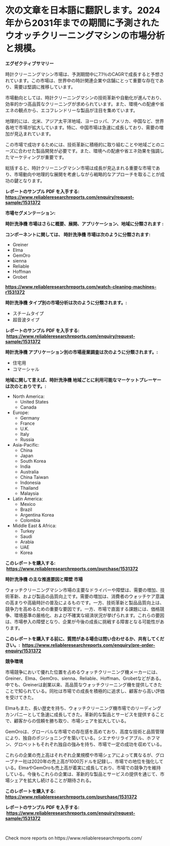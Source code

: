 <p><h1>次の文章を日本語に翻訳します。2024年から2031年までの期間に予測されたウオッチクリーニングマシンの市場分析と規模。</h1></p><p><strong>エグゼクティブサマリー</strong></p>
<p><p>時計クリーニングマシン市場は、予測期間中に7.1％のCAGRで成長すると予想されています。この市場は、世界中の時計関連企業や店舗にとって重要な存在であり、需要は堅調に推移しています。</p><p>市場動向としては、時計クリーニングマシンの技術革新や自動化が進んでおり、効率的かつ高品質なクリーニングが求められています。また、環境への配慮や省エネの観点から、エコフレンドリーな製品が注目を集めています。</p><p>地理的には、北米、アジア太平洋地域、ヨーロッパ、アメリカ、中国など、世界各地で市場が拡大しています。特に、中国市場は急速に成長しており、需要の増加が見込まれています。</p><p>この市場で成功するためには、技術革新に積極的に取り組むことや地域ごとのニーズに合わせた製品開発が必要です。また、環境への配慮や省エネ効果を強調したマーケティングが重要です。</p><p>総括すると、時計クリーニングマシン市場は成長が見込まれる重要な市場であり、市場動向や地理的な展開を考慮しながら戦略的なアプローチを取ることが成功の鍵となります。</p></p>
<p><strong>レポートのサンプル PDF を入手する: <a href="https://www.reliableresearchreports.com/enquiry/request-sample/1531372">https://www.reliableresearchreports.com/enquiry/request-sample/1531372</a></strong></p>
<p><strong>市場セグメンテーション:</strong></p>
<p><strong> 時計洗浄機 市場はさらに概要、展開、アプリケーション、地域に分類されます :</strong></p>
<p><strong>コンポーネントに関しては、 時計洗浄機 市場は次のように分類されます: &nbsp;</strong></p>
<p><ul><li>Greiner</li><li>Elma</li><li>GemOro</li><li>sienna</li><li>Reliable</li><li>Hoffman</li><li>Grobet</li></ul></p>
<p><strong><a href="https://www.reliableresearchreports.com/watch-cleaning-machines-r1531372">https://www.reliableresearchreports.com/watch-cleaning-machines-r1531372</a></strong></p>
<p><strong> 時計洗浄機 タイプ別の市場分析は次のように分類されます。:</strong></p>
<p><ul><li>スチームタイプ</li><li>超音波タイプ</li></ul></p>
<p><strong>レポートのサンプル PDF を入手する: &nbsp;<a href="https://www.reliableresearchreports.com/enquiry/request-sample/1531372">https://www.reliableresearchreports.com/enquiry/request-sample/1531372</a></strong></p>
<p><strong> 時計洗浄機 アプリケーション別の市場産業調査は次のように分類されます。:</strong></p>
<p><ul><li>住宅用</li><li>コマーシャル</li></ul></p>
<p><strong>地域に関して言えば、時計洗浄機 地域ごとに利用可能なマーケットプレーヤーは次のとおりです。:</strong></p>
<p><ul>
    <li>
        North America:
        <ul>
            <li>United States</li>
            <li>Canada</li>
        </ul>
    </li>
    <li>
        Europe:
        <ul>
            <li>Germany</li>
            <li>France</li>
            <li>U.K.</li>
            <li>Italy</li>
            <li>Russia</li>
        </ul>
    </li>
    <li>
        Asia-Pacific:
        <ul>
            <li>China</li>
            <li>Japan</li>
            <li>South Korea</li>
            <li>India</li>
            <li>Australia</li>
            <li>China Taiwan</li>
            <li>Indonesia</li>
            <li>Thailand</li>
            <li>Malaysia</li>
        </ul>
    </li>
    <li>
        Latin America:
        <ul>
            <li>Mexico</li>
            <li>Brazil</li>
            <li>Argentina Korea</li>
            <li>Colombia</li>
        </ul>
    </li>
    <li>
        Middle East & Africa:
        <ul>
            <li>Turkey</li>
            <li>Saudi</li>
            <li>Arabia</li>
            <li>UAE</li>
            <li>Korea</li>
        </ul>
    </li>
    </ul></p>
<p><strong>このレポートを購入する: &nbsp;<a href="https://www.reliableresearchreports.com/purchase/1531372">https://www.reliableresearchreports.com/purchase/1531372</a></strong></p>
<p><strong>時計洗浄機 の主な推進要因と障壁 市場</strong></p>
<p><p>ウォッチクリーニングマシン市場の主要なドライバーや障壁は、需要の増加、技術革新、および製品の品質向上です。需要の増加は、消費者のウォッチケア意識の高まりや高級時計の普及によるものです。一方、技術革新と製品品質向上は、競争力を高めるための重要な要因です。一方、市場で直面する課題には、価格競争、環境基準の厳格化、および不確実な経済状況が挙げられます。これらの要因は、市場参入の障壁となり、企業が今後の成長に挑戦する障害となる可能性があります。</p></p>
<p><strong>このレポートを購入する前に、質問がある場合は問い合わせるか、共有してください。:&nbsp; <a href="https://www.reliableresearchreports.com/enquiry/pre-order-enquiry/1531372">https://www.reliableresearchreports.com/enquiry/pre-order-enquiry/1531372</a></strong></p>
<p><strong>競争環境</strong></p>
<p><p>市場競争において優れた位置を占めるウォッチクリーニング機メーカーには、Greiner、Elma、GemOro、sienna、Reliable、Hoffman、Grobetなどがある。中でも、Greinerは創業以来、高品質なウォッチクリーニング機を提供してきたことで知られている。同社は市場での成長を積極的に追求し、顧客から高い評価を受けてきた。</p><p>Elmaもまた、長い歴史を持ち、ウォッチクリーニング機市場でのリーディングカンパニーとして急速に成長してきた。革新的な製品とサービスを提供することで、顧客からの信頼を勝ち取り、市場シェアを拡大している。</p><p>GemOroは、グローバルな市場での存在感を高めており、高度な技術と品質管理により、独自のポジショニングを築いている。シエナやリライアブル、ホフマン、グロベットもそれぞれ独自の強みを持ち、市場で一定の成功を収めている。</p><p>これらの企業の売上高はそれぞれ企業規模や市場シェアによって異なるが、グローブナー社は2020年の売上高が1000万ドルを記録し、市場での地位を強化している。ElmaやGemOroも売上高が着実に成長しており、市場での競争力を維持している。今後もこれらの企業は、革新的な製品とサービスの提供を通じて、市場シェアを拡大し続けることが期待される。</p></p>
<p><strong>このレポートを購入する: &nbsp; <a href="https://www.reliableresearchreports.com/purchase/1531372">https://www.reliableresearchreports.com/purchase/1531372</a></strong></p>
<p><strong>レポートのサンプル PDF を入手する: &nbsp;<a href="https://www.reliableresearchreports.com/enquiry/request-sample/1531372">https://www.reliableresearchreports.com/enquiry/request-sample/1531372</a></strong><strong></strong></p>
<p>&nbsp;</p>
<p>Check more reports on https://www.reliableresearchreports.com/</p>